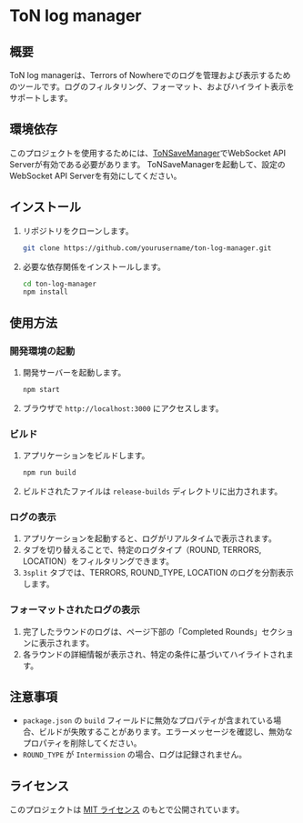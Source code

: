 # ToN log manager

## 概要
ToN log managerは、Terrors of Nowhereでのログを管理および表示するためのツールです。ログのフィルタリング、フォーマット、およびハイライト表示をサポートします。

## 環境依存
このプロジェクトを使用するためには、[ToNSaveManager](https://github.com/ChrisFeline/ToNSaveManager)でWebSocket API Serverが有効である必要があります。
ToNSaveManagerを起動して、設定のWebSocket API Serverを有効にしてください。

## インストール

1. リポジトリをクローンします。
    ```bash
    git clone https://github.com/yourusername/ton-log-manager.git
    ```

2. 必要な依存関係をインストールします。
    ```bash
    cd ton-log-manager
    npm install
    ```

## 使用方法

### 開発環境の起動

1. 開発サーバーを起動します。
    ```bash
    npm start
    ```

2. ブラウザで `http://localhost:3000` にアクセスします。

### ビルド

1. アプリケーションをビルドします。
    ```bash
    npm run build
    ```

2. ビルドされたファイルは `release-builds` ディレクトリに出力されます。

### ログの表示

1. アプリケーションを起動すると、ログがリアルタイムで表示されます。
2. タブを切り替えることで、特定のログタイプ（ROUND, TERRORS, LOCATION）をフィルタリングできます。
3. `3split` タブでは、TERRORS, ROUND_TYPE, LOCATION のログを分割表示します。

### フォーマットされたログの表示

1. 完了したラウンドのログは、ページ下部の「Completed Rounds」セクションに表示されます。
2. 各ラウンドの詳細情報が表示され、特定の条件に基づいてハイライトされます。

## 注意事項

- `package.json` の `build` フィールドに無効なプロパティが含まれている場合、ビルドが失敗することがあります。エラーメッセージを確認し、無効なプロパティを削除してください。
- `ROUND_TYPE` が `Intermission` の場合、ログは記録されません。

## ライセンス

このプロジェクトは [MIT ライセンス](LICENSE) のもとで公開されています。